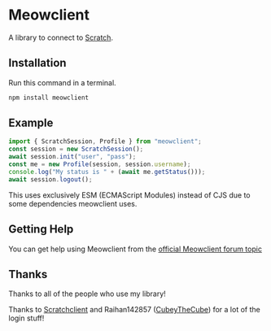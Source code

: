 # Meowclient

A library to connect to [Scratch](https://scratch.mit.edu/).

## Installation

Run this command in a terminal.

```bash
npm install meowclient
```

## Example

```javascript
import { ScratchSession, Profile } from "meowclient";
const session = new ScratchSession();
await session.init("user", "pass");
const me = new Profile(session, session.username);
console.log("My status is " + (await me.getStatus()));
await session.logout();
```

This uses exclusively ESM (ECMAScript Modules) instead of CJS due to some dependencies meowclient uses.

## Getting Help

You can get help using Meowclient from the [official Meowclient forum topic](https://scratch.mit.edu/discuss/topic/574321/)

## Thanks

Thanks to all of the people who use my library!

Thanks to [Scratchclient](https://github.com/CubeyTheCube/scratchclient) and Raihan142857 ([CubeyTheCube](https://github.com/CubeyTheCube)) for a lot of the login stuff!
